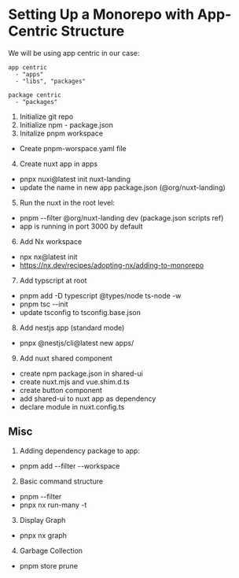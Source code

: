 # Setting Up a Monorepo with App-Centric Structure

We will be using app centric in our case:

```
app centric
  - "apps"
  - "libs", "packages"

package centric
  - "packages"
```

1. Initialize git repo
2. Initialize npm - package.json
3. Initalize pnpm workspace
  - Create pnpm-worspace.yaml file
4. Create nuxt app in apps
  - pnpx nuxi@latest init nuxt-landing
  - update the name in new app package.json (@org/nuxt-landing)
5. Run the nuxt in the root level:
  - pnpm --filter @org/nuxt-landing dev (package.json scripts ref)
  - app is running in port 3000 by default
6. Add Nx workspace
  - npx nx@latest init
  - https://nx.dev/recipes/adopting-nx/adding-to-monorepo
7. Add typscript at root
  - pnpm add -D typescript @types/node ts-node -w
  - pnpm tsc --init
  - update tsconfig to tsconfig.base.json

8. Add nestjs app (standard mode)
- pnpx @nestjs/cli@latest new apps/<app-name>

9. Add nuxt shared component
  - create npm package.json in shared-ui
  - create nuxt.mjs and vue.shim.d.ts
  - create button component
  - add shared-ui to nuxt app as dependency
  - declare module in nuxt.config.ts
## Misc

1. Adding dependency package to app:
  - pnpm add <package-to-add> --filter <app> --workspace

2. Basic command structure
  - pnpm --filter <pkg-name> <command>
  - pnpx nx run-many -t <command>

3. Display Graph
  - pnpx nx graph

4. Garbage Collection
  - pnpm store prune







